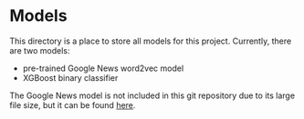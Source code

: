 # Models

This directory is a place to store all models for this project. Currently, there are two models:
- pre-trained Google News word2vec model 
- XGBoost binary classifier

The Google News model is not included in this git repository due to its large file size, but it can be found [here](https://code.google.com/archive/p/word2vec/).
